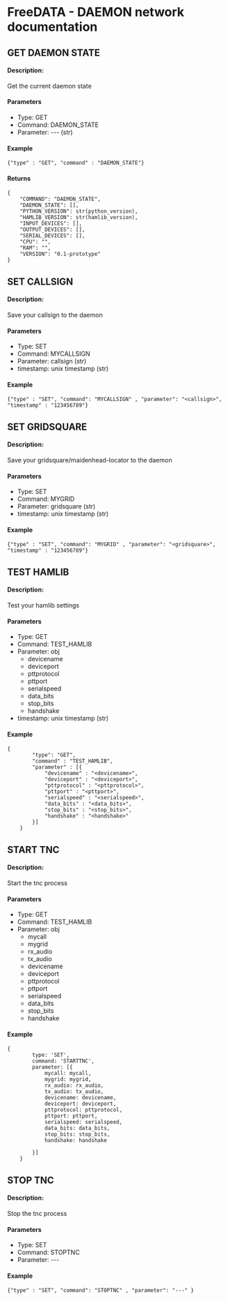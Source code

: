 # FreeDATA - DAEMON network documentation 


## GET DAEMON STATE
#### Description:
Get the current daemon state

#### Parameters
- Type: GET 
- Command: DAEMON_STATE
- Parameter: --- (str)

#### Example 
```
{"type" : "GET", "command" : "DAEMON_STATE"}
```

#### Returns
```
{
	"COMMAND": "DAEMON_STATE",
	"DAEMON_STATE": [],
	"PYTHON_VERSION": str(python_version),
	"HAMLIB_VERSION": str(hamlib_version),
	"INPUT_DEVICES": [],
	"OUTPUT_DEVICES": [],
	"SERIAL_DEVICES": [], 
	"CPU": "", 
	"RAM": "", 
	"VERSION": "0.1-prototype"
}
```


## SET CALLSIGN
#### Description:
Save your callsign to the daemon

#### Parameters
- Type: SET 
- Command: MYCALLSIGN
- Parameter: callsign (str)
- timestamp: unix timestamp (str)

#### Example 
```
{"type" : "SET", "command": "MYCALLSIGN" , "parameter": "<callsign>", "timestamp" : "123456789"}
```



## SET GRIDSQUARE
#### Description:
Save your gridsquare/maidenhead-locator to the daemon

#### Parameters
- Type: SET 
- Command: MYGRID
- Parameter: gridsquare (str)
- timestamp: unix timestamp (str)

#### Example 
```
{"type" : "SET", "command": "MYGRID" , "parameter": "<gridsquare>", "timestamp" : "123456789"}
```



## TEST HAMLIB
#### Description:
Test your hamlib settings

#### Parameters
- Type: GET 
- Command: TEST_HAMLIB
- Parameter: obj
	- devicename
	- deviceport
	- pttprotocol
	- pttport
	- serialspeed
	- data_bits
	- stop_bits
	- handshake
- timestamp: unix timestamp (str)

#### Example 
```
{
        "type": "GET",
        "command" : "TEST_HAMLIB",
        "parameter" : [{
            "devicename" : "<devicename>",
            "deviceport" : "<deviceport>",
            "pttprotocol" : "<pttprotocol>",
            "pttport" : "<pttport>",
            "serialspeed" : "<serialspeed>",
            "data_bits" : "<data_bits>",
            "stop_bits" : "<stop_bits>",
            "handshake" : "<handshake>"
        }]
    }
```


## START TNC
#### Description:
Start the tnc process

#### Parameters
- Type: GET 
- Command: TEST_HAMLIB
- Parameter: obj
	- mycall
	- mygrid
	- rx_audio
	- tx_audio
	- devicename
	- deviceport
	- pttprotocol
	- pttport
	- serialspeed
	- data_bits
	- stop_bits
	- handshake

#### Example 
```
{
        type: 'SET',
        command: 'STARTTNC',
        parameter: [{
            mycall: mycall,
            mygrid: mygrid,
            rx_audio: rx_audio,
            tx_audio: tx_audio,
            devicename: devicename,
            deviceport: deviceport,
            pttprotocol: pttprotocol,
            pttport: pttport,
            serialspeed: serialspeed,
            data_bits: data_bits,
            stop_bits: stop_bits,
            handshake: handshake

        }]
    }
```

## STOP TNC
#### Description:
Stop the tnc process

#### Parameters
- Type: SET 
- Command: STOPTNC
- Parameter: ---

#### Example 
```
{"type" : "SET", "command": "STOPTNC" , "parameter": "---" }
```




    
    
    
    
